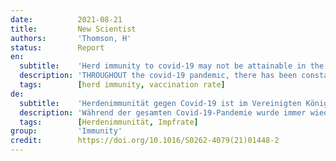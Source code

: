 ```yaml
---
date:          2021-08-21
title:         New Scientist
authors:       'Thomson, H'
status:        Report
en:
  subtitle:    'Herd immunity to covid-19 may not be attainable in the UK. A high vaccination rate will save many lives, but it probably won’t be enough to stop covid-19 becoming a seasonal disease, finds Helen Thomson'
  description: 'THROUGHOUT the covid-19 pandemic, there has been constant reference to the tantalising phenomenon that signals the end: herd immunity. This is when enough people are immune to a virus that it can’t spread, therefore protecting the whole community, even those who aren’t immune. More than 18 months into the pandemic, and with 59 per cent of the UK having received two doses of a covid-19 vaccine, how far is the country from the herd immunity threshold, and how will we know when it has got there? Let’s get the bad news out of the way: it is unlikely to be soon and may not be attainable at all. The good news is that we may not need herd immunity to live alongside the virus. To appreciate why, first we need to understand herd immunity at its simplest: it is the point at which each person with covid-19 infects less than one other susceptible individual. This causes infections to decrease, with only sporadic cases that don’t spread widely.'
  tags:        [herd immunity, vaccination rate]
de:
  subtitle:    'Herdenimmunität gegen Covid-19 ist im Vereinigten Königreich möglicherweise nicht erreichbar. Eine hohe Impfrate wird viele Leben retten, aber sie wird wahrscheinlich nicht ausreichen, um zu verhindern, dass Covid-19 zu einer saisonalen Krankheit wird, meint Helen Thomson'
  description: 'Während der gesamten Covid-19-Pandemie wurde immer wieder auf das verlockende Phänomen hingewiesen, das das Ende bedeutet: Herdenimmunität. Dies ist der Fall, wenn genügend Menschen gegen ein Virus immun sind, so dass es sich nicht ausbreiten kann und somit die gesamte Gemeinschaft geschützt ist, auch diejenigen, die nicht immun sind. Mehr als 18 Monate nach Ausbruch der Pandemie und nachdem 59 % des Vereinigten Königreichs zwei Dosen eines Covid-19-Impfstoffs erhalten haben, stellt sich die Frage, wie weit das Land von der Schwelle der Herdenimmunität entfernt ist und wie wir wissen werden, wann es diese Schwelle erreicht hat. Um die schlechte Nachricht gleich vorwegzunehmen: Es ist unwahrscheinlich, dass es bald soweit ist, und möglicherweise ist es überhaupt nicht möglich. Die gute Nachricht ist, dass wir möglicherweise keine Herdenimmunität brauchen, um mit dem Virus zu leben. Um zu verstehen, warum das so ist, müssen wir zunächst die Herdenimmunität in ihrer einfachsten Form verstehen: Sie ist der Punkt, an dem jede Person mit Covid-19 weniger als eine andere empfängliche Person infiziert. Dies führt dazu, dass die Zahl der Infektionen abnimmt und nur noch sporadische Fälle auftreten, die sich nicht weiter verbreiten.' 
  tags:        [Herdenimmunität, Impfrate]
group:         'Immunity'
credit:        https://doi.org/10.1016/S0262-4079(21)01448-2
---
```

